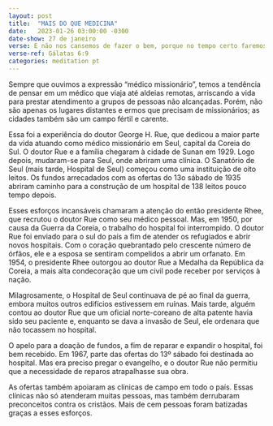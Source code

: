 ```yaml
---
layout: post
title:  "MAIS DO QUE MEDICINA"
date:   2023-01-26 03:00:00 -0300
date-show: 27 de janeiro
verse: E não nos cansemos de fazer o bem, porque no tempo certo faremos a colheita, se não desanimarmos.
verse-ref: Gálatas 6:9
categories: meditation pt
---
```


Sempre que ouvimos a expressão “médico missionário”, temos a tendência de pensar em um médico que viaja até aldeias remotas, arriscando a vida para prestar atendimento a grupos de pessoas não alcançadas. Porém, não são apenas os lugares distantes e ermos que precisam de missionários; as cidades também são um campo fértil e carente.

Essa foi a experiência do doutor George H. Rue, que dedicou a maior parte da vida atuando como médico missionário em Seul, capital da Coreia do Sul. O doutor Rue e a família chegaram à cidade de Sunan em 1929. Logo depois, mudaram-se para Seul, onde abriram uma clínica. O Sanatório de Seul (mais tarde, Hospital de Seul) começou como uma instituição de oito leitos. Os fundos arrecadados com as ofertas do 13o sábado de 1935 abriram caminho para a construção de um hospital de 138 leitos pouco tempo depois.

Esses esforços incansáveis chamaram a atenção do então presidente Rhee, que recrutou o doutor Rue como seu médico pessoal. Mas, em 1950, por causa da Guerra da Coreia, o trabalho do hospital foi interrompido. O doutor Rue foi enviado para o sul do país a fim de atender os refugiados e abrir novos hospitais. Com o coração quebrantado pelo crescente número de órfãos, ele e a esposa se sentiram compelidos a abrir um orfanato. Em 1954, o presidente Rhee outorgou ao doutor Rue a Medalha da República da Coreia, a mais alta condecoração que um civil pode receber por serviços à nação.

Milagrosamente, o Hospital de Seul continuava de pé ao final da guerra, embora muitos outros edifícios estivessem em ruínas. Mais tarde, alguém contou ao doutor Rue que um oficial norte-coreano de alta patente havia sido seu paciente e, enquanto se dava a invasão de Seul, ele ordenara que não tocassem no hospital.

O apelo para a doação de fundos, a fim de reparar e expandir o hospital, foi bem recebido. Em 1967, parte das ofertas do 13º sábado foi destinada ao hospital. Mas era preciso pregar o evangelho, e o doutor Rue não permitiu que a necessidade de reparos atrapalhasse sua obra.

As ofertas também apoiaram as clínicas de campo em todo o país. Essas clínicas não só atenderam muitas pessoas, mas também derrubaram preconceitos contra os cristãos. Mais de cem pessoas foram batizadas graças a esses esforços.
